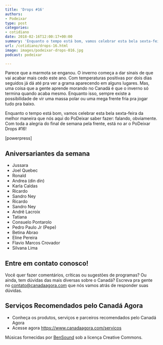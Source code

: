 ```yaml
---
title: 'Drops #16'
authors:
- Podeixar
type: post
categories:
- cotidiano
date: 2018-02-16T12:00:17+00:00
summary: 'Enquanto o tempo está bom, vamos celebrar esta bela sexta-feira da melhor maneira que nós aqui do PoDeixar saber fazer: falando, obviamente. Com toda a alegria do final de semana pela frente, está no ar o PoDeixar Drops #16!'
url: /cotidiano/drops-16.html
image: images/podeixar-drops-016.jpg
podcast: podeixar

---
```

Parece que a marmota se enganou. O inverno começa a dar sinais de que vai acabar mais cedo este ano. Com temperaturas positivas por dois dias seguidos já dá até pra ver a grama aparecendo em alguns lugares. Mas, uma coisa que a gente aprende morando no Canadá é que o inverno só termina quando acaba mesmo. Enquanto isso, sempre existe a possibilidade de vir uma massa polar ou uma mega frente fria pra jogar tudo pra baixo.

Enquanto o tempo está bom, vamos celebrar esta bela sexta-feira da melhor maneira que nós aqui do PoDeixar saber fazer: falando, obviamente. Com toda a alegria do final de semana pela frente, está no ar o PoDeixar Drops #16!

[powerpress]

## Aniversariantes da semana

  * Jussara
  * Joel Quebec
  * Ronald
  * Andrea (din din)
  * Karla Caldas
  * Ricardo
  * Sandro Ney
  * Ricardo
  * Sandro Ney
  * Andrê Lacroix
  * Tatiana
  * Consuelo Pontarolo
  * Pedro Paulo Jr (Pepe)
  * Betina Abrao
  * Eline Pereira
  * Flavio Marcos Crovador
  * Silvana Lima

## Entre em contato conosco!

Você quer fazer comentários, críticas ou sugestões de programas? Ou ainda, tem dúvidas das mais diversas sobre o Canadá? Escreva pra gente no <contato@canadaagora.com> que nós vamos atrás de responder suas dúvidas.

## Serviços Recomendados pelo Canadá Agora

  * Conheça os produtos, serviços e parceiros recomendados pelo Canadá Agora
  * Acesse agora <https://www.canadaagora.com/servicos>

Músicas fornecidas por <a href="http://www.bensound.com/" target="_blank" rel="noopener noreferrer">BenSound</a> sob a licença Creative Commons.
